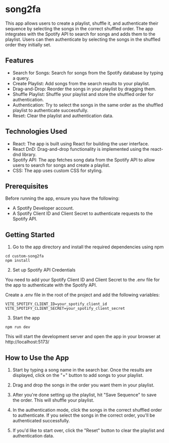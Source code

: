 # song2fa

This app allows users to create a playlist, shuffle it, and authenticate their sequence by selecting the songs in the correct shuffled order. The app integrates with the Spotify API to search for songs and adds them to the playlist. Users can then authenticate by selecting the songs in the shuffled order they initially set.

## Features

- Search for Songs: Search for songs from the Spotify database by typing a query.
- Create Playlist: Add songs from the search results to your playlist.
- Drag-and-Drop: Reorder the songs in your playlist by dragging them.
- Shuffle Playlist: Shuffle your playlist and store the shuffled order for authentication.
- Authentication: Try to select the songs in the same order as the shuffled playlist to authenticate successfully.
- Reset: Clear the playlist and authentication data.

## Technologies Used

- React: The app is built using React for building the user interface.
- React DnD: Drag-and-drop functionality is implemented using the react-dnd library.
- Spotify API: The app fetches song data from the Spotify API to allow users to search for songs and create a playlist.
- CSS: The app uses custom CSS for styling.

## Prerequisites

Before running the app, ensure you have the following:

- A Spotify Developer account.
- A Spotify Client ID and Client Secret to authenticate requests to the Spotify API.

## Getting Started

1. Go to the app directory and install the required dependencies using npm

```
cd custom-song2fa
npm install
```

2. Set up Spotify API Credentials

You need to add your Spotify Client ID and Client Secret to the .env file for the app to authenticate with the Spotify API.

Create a .env file in the root of the project and add the following variables:

```
VITE_SPOTIFY_CLIENT_ID=your_spotify_client_id
VITE_SPOTIFY_CLIENT_SECRET=your_spotify_client_secret
```

3. Start the app

```
npm run dev
```

This will start the development server and open the app in your browser at http://localhost:5173/

## How to Use the App

1. Start by typing a song name in the search bar. Once the results are displayed, click on the "+" button to add songs to your playlist.

2. Drag and drop the songs in the order you want them in your playlist.

3. After you're done setting up the playlist, hit "Save Sequence" to save the order. This will shuffle your playlist.

4. In the authentication mode, click the songs in the correct shuffled order to authenticate. If you select the songs in the correct order, you'll be authenticated successfully.

5. If you'd like to start over, click the "Reset" button to clear the playlist and authentication data.
